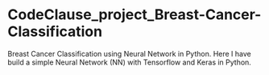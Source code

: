 # CodeClause_project_Breast-Cancer-Classification
Breast Cancer Classification using Neural Network in Python. Here I have build a simple Neural Network (NN) with Tensorflow and Keras in Python.
